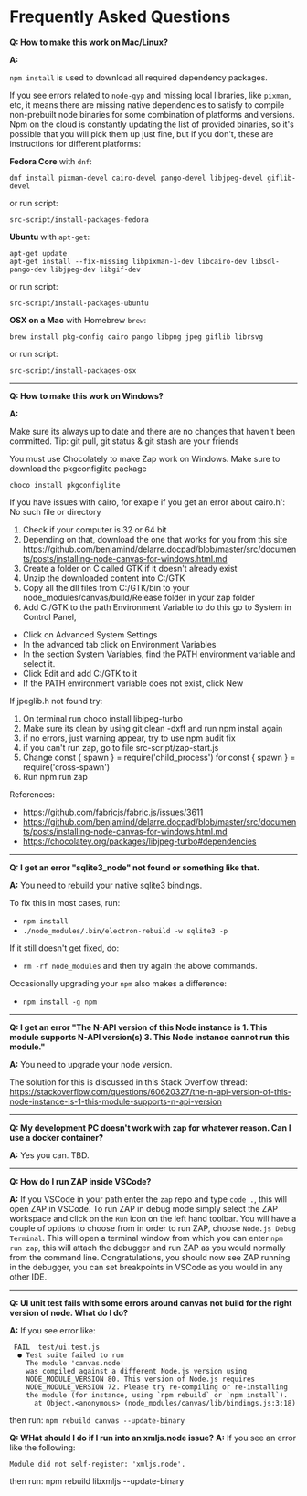 # Frequently Asked Questions

**Q: How to make this work on Mac/Linux?**

**A:**

`npm install` is used to download all required dependency packages.

If you see errors related to `node-gyp` and missing local libraries, like `pixman`, etc, it means there are missing native dependencies to satisfy to compile non-prebuilt node binaries for some combination of platforms and versions. Npm on the cloud is constantly updating the list of provided binaries, so it's possible that you will pick them up just fine, but if you don't, these are instructions for different platforms:

**Fedora Core** with `dnf`:

```
dnf install pixman-devel cairo-devel pango-devel libjpeg-devel giflib-devel
```

or run script:

```
src-script/install-packages-fedora
```

**Ubuntu** with `apt-get`:

```
apt-get update
apt-get install --fix-missing libpixman-1-dev libcairo-dev libsdl-pango-dev libjpeg-dev libgif-dev
```

or run script:

```
src-script/install-packages-ubuntu
```

**OSX on a Mac** with Homebrew `brew`:

```
brew install pkg-config cairo pango libpng jpeg giflib librsvg
```

or run script:

```
src-script/install-packages-osx
```

---

**Q: How to make this work on Windows?**

**A:**

Make sure its always up to date and there are no changes that haven't been committed. Tip: git pull, git status & git stash are your friends

You must use Chocolately to make Zap work on Windows. Make sure to download the pkgconfiglite package

```
choco install pkgconfiglite
```

If you have issues with cairo, for exaple if you get an error about cairo.h': No such file or directory

1. Check if your computer is 32 or 64 bit
2. Depending on that, download the one that works for you from this site https://github.com/benjamind/delarre.docpad/blob/master/src/documents/posts/installing-node-canvas-for-windows.html.md
3. Create a folder on C called GTK if it doesn't already exist
4. Unzip the downloaded content into C:/GTK
5. Copy all the dll files from C:/GTK/bin to your node_modules/canvas/build/Release folder in your zap folder
6. Add C:/GTK to the path Environment Variable
   to do this go to System in Control Panel,

- Click on Advanced System Settings
- In the advanced tab click on Environment Variables
- In the section System Variables, find the PATH environment variable and select it.
- Click Edit and add C:/GTK to it
- If the PATH environment variable does not exist, click New

If jpeglib.h not found try:

1. On terminal run
   choco install libjpeg-turbo
2. Make sure its clean by using
   git clean -dxff and run npm install again
3. if no errors, just warning appear, try to use
   npm audit fix
4. if you can't run zap, go to file src-script/zap-start.js
5. Change
   const { spawn } = require('child_process')
   for
   const { spawn } = require('cross-spawn')
6. Run npm run zap

References:

- https://github.com/fabricjs/fabric.js/issues/3611
- https://github.com/benjamind/delarre.docpad/blob/master/src/documents/posts/installing-node-canvas-for-windows.html.md
- https://chocolatey.org/packages/libjpeg-turbo#dependencies

---

**Q: I get an error "sqlite3_node" not found or something like that.**

**A:** You need to rebuild your native sqlite3 bindings.

To fix this in most cases, run:

- `npm install`
- `./node_modules/.bin/electron-rebuild -w sqlite3 -p`

If it still doesn't get fixed, do:

- `rm -rf node_modules`
  and then try again the above commands.

Occasionally upgrading your `npm` also makes a difference:

- `npm install -g npm`

---

**Q: I get an error "The N-API version of this Node instance is 1. This module supports N-API version(s) 3. This Node instance cannot run this module."**

**A:** You need to upgrade your node version.

The solution for this is discussed in this Stack Overflow thread: https://stackoverflow.com/questions/60620327/the-n-api-version-of-this-node-instance-is-1-this-module-supports-n-api-version

---

**Q: My development PC doesn't work with zap for whatever reason. Can I use a docker container?**

**A:** Yes you can. TBD.

---

**Q: How do I run ZAP inside VSCode?**

**A:** If you VSCode in your path enter the `zap` repo and type `code .`, this will open ZAP in VSCode. To run ZAP in debug mode simply select the ZAP workspace and click on the `Run` icon on the left hand toolbar. You will have a couple of options to choose from in order to run ZAP, choose `Node.js Debug Terminal`. This will open a terminal window from which you can enter `npm run zap`, this will attach the debugger and run ZAP as you would normally from the command line. Congratulations, you should now see ZAP running in the debugger, you can set breakpoints in VSCode as you would in any other IDE.

---

**Q: UI unit test fails with some errors around canvas not build for the right version of node. What do I do?**

**A:** If you see error like:

```
 FAIL  test/ui.test.js
  ● Test suite failed to run
    The module 'canvas.node'
    was compiled against a different Node.js version using
    NODE_MODULE_VERSION 80. This version of Node.js requires
    NODE_MODULE_VERSION 72. Please try re-compiling or re-installing
    the module (for instance, using `npm rebuild` or `npm install`).
      at Object.<anonymous> (node_modules/canvas/lib/bindings.js:3:18)
```

then run: `npm rebuild canvas --update-binary`

**Q: WHat should I do if I run into an xmljs.node issue?**
**A:** If you see an error like the following:

```
Module did not self-register: 'xmljs.node'.
```

then run: npm rebuild libxmljs --update-binary
